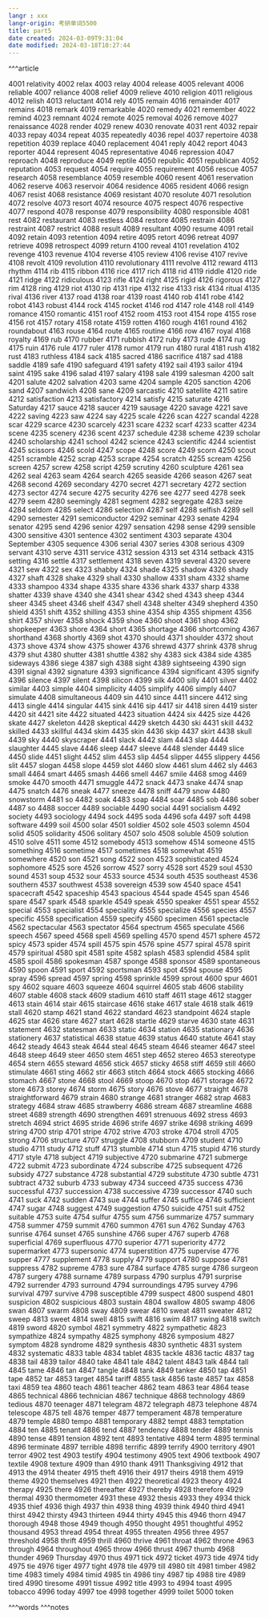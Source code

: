 ```yaml
---
langr : xxx
langr-origin: 考研单词5500
title: part5
date created: 2024-03-09T9:31:04
date modified: 2024-03-18T10:27:44
---
```


^^^article

4001 relativity
4002 relax
4003 relay
4004 release
4005 relevant
4006 reliable
4007 reliance
4008 relief
4009 relieve
4010 religion
4011 religious
4012 relish
4013 reluctant
4014 rely
4015 remain
4016 remainder
4017 remains
4018 remark
4019 remarkable
4020 remedy
4021 remember
4022 remind
4023 remnant
4024 remote
4025 removal
4026 remove
4027 renaissance
4028 render
4029 renew
4030 renovate
4031 rent
4032 repair
4033 repay
4034 repeat
4035 repeatedly
4036 repel
4037 repertoire
4038 repetition
4039 replace
4040 replacement
4041 reply
4042 report
4043 reporter
4044 represent
4045 representative
4046 repression
4047 reproach
4048 reproduce
4049 reptile
4050 republic
4051 republican
4052 reputation
4053 request
4054 require
4055 requirement
4056 rescue
4057 research
4058 resemblance
4059 resemble
4060 resent
4061 reservation
4062 reserve
4063 reservoir
4064 residence
4065 resident
4066 resign
4067 resist
4068 resistance
4069 resistant
4070 resolute
4071 resolution
4072 resolve
4073 resort
4074 resource
4075 respect
4076 respective
4077 respond
4078 response
4079 responsibility
4080 responsible
4081 rest
4082 restaurant
4083 restless
4084 restore
4085 restrain
4086 restraint
4087 restrict
4088 result
4089 resultant
4090 resume
4091 retail
4092 retain
4093 retention
4094 retire
4095 retort
4096 retreat
4097 retrieve
4098 retrospect
4099 return
4100 reveal
4101 revelation
4102 revenge
4103 revenue
4104 reverse
4105 review
4106 revise
4107 revive
4108 revolt
4109 revolution
4110 revolutionary
4111 revolve
4112 reward
4113 rhythm
4114 rib
4115 ribbon
4116 rice
4117 rich
4118 rid
4119 riddle
4120 ride
4121 ridge
4122 ridiculous
4123 rifle
4124 right
4125 rigid
4126 rigorous
4127 rim
4128 ring
4129 riot
4130 rip
4131 ripe
4132 rise
4133 risk
4134 ritual
4135 rival
4136 river
4137 road
4138 roar
4139 roast
4140 rob
4141 robe
4142 robot
4143 robust
4144 rock
4145 rocket
4146 rod
4147 role
4148 roll
4149 romance
4150 romantic
4151 roof
4152 room
4153 root
4154 rope
4155 rose
4156 rot
4157 rotary
4158 rotate
4159 rotten
4160 rough
4161 round
4162 roundabout
4163 rouse
4164 route
4165 routine
4166 row
4167 royal
4168 royalty
4169 rub
4170 rubber
4171 rubbish
4172 ruby
4173 rude
4174 rug
4175 ruin
4176 rule
4177 ruler
4178 rumor
4179 run
4180 rural
4181 rush
4182 rust
4183 ruthless
4184 sack
4185 sacred
4186 sacrifice
4187 sad
4188 saddle
4189 safe
4190 safeguard
4191 safety
4192 sail
4193 sailor
4194 saint
4195 sake
4196 salad
4197 salary
4198 sale
4199 salesman
4200 salt
4201 salute
4202 salvation
4203 same
4204 sample
4205 sanction
4206 sand
4207 sandwich
4208 sane
4209 sarcastic
4210 satellite
4211 satire
4212 satisfaction
4213 satisfactory
4214 satisfy
4215 saturate
4216 Saturday
4217 sauce
4218 saucer
4219 sausage
4220 savage
4221 save
4222 saving
4223 saw
4224 say
4225 scale
4226 scan
4227 scandal
4228 scar
4229 scarce
4230 scarcely
4231 scare
4232 scarf
4233 scatter
4234 scene
4235 scenery
4236 scent
4237 schedule
4238 scheme
4239 scholar
4240 scholarship
4241 school
4242 science
4243 scientific
4244 scientist
4245 scissors
4246 scold
4247 scope
4248 score
4249 scorn
4250 scout
4251 scramble
4252 scrap
4253 scrape
4254 scratch
4255 scream
4256 screen
4257 screw
4258 script
4259 scrutiny
4260 sculpture
4261 sea
4262 seal
4263 seam
4264 search
4265 seaside
4266 season
4267 seat
4268 second
4269 secondary
4270 secret
4271 secretary
4272 section
4273 sector
4274 secure
4275 security
4276 see
4277 seed
4278 seek
4279 seem
4280 seemingly
4281 segment
4282 segregate
4283 seize
4284 seldom
4285 select
4286 selection
4287 self
4288 selfish
4289 sell
4290 semester
4291 semiconductor
4292 seminar
4293 senate
4294 senator
4295 send
4296 senior
4297 sensation
4298 sense
4299 sensible
4300 sensitive
4301 sentence
4302 sentiment
4303 separate
4304 September
4305 sequence
4306 serial
4307 series
4308 serious
4309 servant
4310 serve
4311 service
4312 session
4313 set
4314 setback
4315 setting
4316 settle
4317 settlement
4318 seven
4319 several
4320 severe
4321 sew
4322 sex
4323 shabby
4324 shade
4325 shadow
4326 shady
4327 shaft
4328 shake
4329 shall
4330 shallow
4331 sham
4332 shame
4333 shampoo
4334 shape
4335 share
4336 shark
4337 sharp
4338 shatter
4339 shave
4340 she
4341 shear
4342 shed
4343 sheep
4344 sheer
4345 sheet
4346 shelf
4347 shell
4348 shelter
4349 shepherd
4350 shield
4351 shift
4352 shilling
4353 shine
4354 ship
4355 shipment
4356 shirt
4357 shiver
4358 shock
4359 shoe
4360 shoot
4361 shop
4362 shopkeeper
4363 shore
4364 short
4365 shortage
4366 shortcoming
4367 shorthand
4368 shortly
4369 shot
4370 should
4371 shoulder
4372 shout
4373 shove
4374 show
4375 shower
4376 shrewd
4377 shrink
4378 shrug
4379 shut
4380 shutter
4381 shuttle
4382 shy
4383 sick
4384 side
4385 sideways
4386 siege
4387 sigh
4388 sight
4389 sightseeing
4390 sign
4391 signal
4392 signature
4393 significance
4394 significant
4395 signify
4396 silence
4397 silent
4398 silicon
4399 silk
4400 silly
4401 silver
4402 similar
4403 simple
4404 simplicity
4405 simplify
4406 simply
4407 simulate
4408 simultaneous
4409 sin
4410 since
4411 sincere
4412 sing
4413 single
4414 singular
4415 sink
4416 sip
4417 sir
4418 siren
4419 sister
4420 sit
4421 site
4422 situated
4423 situation
4424 six
4425 size
4426 skate
4427 skeleton
4428 skeptical
4429 sketch
4430 ski
4431 skill
4432 skilled
4433 skillful
4434 skim
4435 skin
4436 skip
4437 skirt
4438 skull
4439 sky
4440 skyscraper
4441 slack
4442 slam
4443 slap
4444 slaughter
4445 slave
4446 sleep
4447 sleeve
4448 slender
4449 slice
4450 slide
4451 slight
4452 slim
4453 slip
4454 slipper
4455 slippery
4456 slit
4457 slogan
4458 slope
4459 slot
4460 slow
4461 slum
4462 sly
4463 small
4464 smart
4465 smash
4466 smell
4467 smile
4468 smog
4469 smoke
4470 smooth
4471 smuggle
4472 snack
4473 snake
4474 snap
4475 snatch
4476 sneak
4477 sneeze
4478 sniff
4479 snow
4480 snowstorm
4481 so
4482 soak
4483 soap
4484 soar
4485 sob
4486 sober
4487 so
4488 soccer
4489 sociable
4490 social
4491 socialism
4492 society
4493 sociology
4494 sock
4495 soda
4496 sofa
4497 soft
4498 software
4499 soil
4500 solar
4501 soldier
4502 sole
4503 solemn
4504 solid
4505 solidarity
4506 solitary
4507 solo
4508 soluble
4509 solution
4510 solve
4511 some
4512 somebody
4513 somehow
4514 someone
4515 something
4516 sometime
4517 sometimes
4518 somewhat
4519 somewhere
4520 son
4521 song
4522 soon
4523 sophisticated
4524 sophomore
4525 sore
4526 sorrow
4527 sorry
4528 sort
4529 soul
4530 sound
4531 soup
4532 sour
4533 source
4534 south
4535 southeast
4536 southern
4537 southwest
4538 sovereign
4539 sow
4540 space
4541 spacecraft
4542 spaceship
4543 spacious
4544 spade
4545 span
4546 spare
4547 spark
4548 sparkle
4549 speak
4550 speaker
4551 spear
4552 special
4553 specialist
4554 speciality
4555 specialize
4556 species
4557 specific
4558 specification
4559 specify
4560 specimen
4561 spectacle
4562 spectacular
4563 spectator
4564 spectrum
4565 speculate
4566 speech
4567 speed
4568 spell
4569 spelling
4570 spend
4571 sphere
4572 spicy
4573 spider
4574 spill
4575 spin
4576 spine
4577 spiral
4578 spirit
4579 spiritual
4580 spit
4581 spite
4582 splash
4583 splendid
4584 split
4585 spoil
4586 spokesman
4587 sponge
4588 sponsor
4589 spontaneous
4590 spoon
4591 sport
4592 sportsman
4593 spot
4594 spouse
4595 spray
4596 spread
4597 spring
4598 sprinkle
4599 sprout
4600 spur
4601 spy
4602 square
4603 squeeze
4604 squirrel
4605 stab
4606 stability
4607 stable
4608 stack
4609 stadium
4610 staff
4611 stage
4612 stagger
4613 stain
4614 stair
4615 staircase
4616 stake
4617 stale
4618 stalk
4619 stall
4620 stamp
4621 stand
4622 standard
4623 standpoint
4624 staple
4625 star
4626 stare
4627 start
4628 startle
4629 starve
4630 state
4631 statement
4632 statesman
4633 static
4634 station
4635 stationary
4636 stationery
4637 statistical
4638 statue
4639 status
4640 statute
4641 stay
4642 steady
4643 steak
4644 steal
4645 steam
4646 steamer
4647 steel
4648 steep
4649 steer
4650 stem
4651 step
4652 stereo
4653 stereotype
4654 stern
4655 steward
4656 stick
4657 sticky
4658 stiff
4659 still
4660 stimulate
4661 sting
4662 stir
4663 stitch
4664 stock
4665 stocking
4666 stomach
4667 stone
4668 stool
4669 stoop
4670 stop
4671 storage
4672 store
4673 storey
4674 storm
4675 story
4676 stove
4677 straight
4678 straightforward
4679 strain
4680 strange
4681 stranger
4682 strap
4683 strategy
4684 straw
4685 strawberry
4686 stream
4687 streamline
4688 street
4689 strength
4690 strengthen
4691 strenuous
4692 stress
4693 stretch
4694 strict
4695 stride
4696 strife
4697 strike
4698 striking
4699 string
4700 strip
4701 stripe
4702 strive
4703 stroke
4704 stroll
4705 strong
4706 structure
4707 struggle
4708 stubborn
4709 student
4710 studio
4711 study
4712 stuff
4713 stumble
4714 stun
4715 stupid
4716 sturdy
4717 style
4718 subject
4719 subjective
4720 submarine
4721 submerge
4722 submit
4723 subordinate
4724 subscribe
4725 subsequent
4726 subsidy
4727 substance
4728 substantial
4729 substitute
4730 subtle
4731 subtract
4732 suburb
4733 subway
4734 succeed
4735 success
4736 successful
4737 succession
4738 successive
4739 successor
4740 such
4741 suck
4742 sudden
4743 sue
4744 suffer
4745 suffice
4746 sufficient
4747 sugar
4748 suggest
4749 suggestion
4750 suicide
4751 suit
4752 suitable
4753 suite
4754 sulfur
4755 sum
4756 summarize
4757 summary
4758 summer
4759 summit
4760 summon
4761 sun
4762 Sunday
4763 sunrise
4764 sunset
4765 sunshine
4766 super
4767 superb
4768 superficial
4769 superfluous
4770 superior
4771 superiority
4772 supermarket
4773 supersonic
4774 superstition
4775 supervise
4776 supper
4777 supplement
4778 supply
4779 support
4780 suppose
4781 suppress
4782 supreme
4783 sure
4784 surface
4785 surge
4786 surgeon
4787 surgery
4788 surname
4789 surpass
4790 surplus
4791 surprise
4792 surrender
4793 surround
4794 surroundings
4795 survey
4796 survival
4797 survive
4798 susceptible
4799 suspect
4800 suspend
4801 suspicion
4802 suspicious
4803 sustain
4804 swallow
4805 swamp
4806 swan
4807 swarm
4808 sway
4809 swear
4810 sweat
4811 sweater
4812 sweep
4813 sweet
4814 swell
4815 swift
4816 swim
4817 swing
4818 switch
4819 sword
4820 symbol
4821 symmetry
4822 sympathetic
4823 sympathize
4824 sympathy
4825 symphony
4826 symposium
4827 symptom
4828 syndrome
4829 synthesis
4830 synthetic
4831 system
4832 systematic
4833 table
4834 tablet
4835 tackle
4836 tactic
4837 tag
4838 tail
4839 tailor
4840 take
4841 tale
4842 talent
4843 talk
4844 tall
4845 tame
4846 tan
4847 tangle
4848 tank
4849 tanker
4850 tap
4851 tape
4852 tar
4853 target
4854 tariff
4855 task
4856 taste
4857 tax
4858 taxi
4859 tea
4860 teach
4861 teacher
4862 team
4863 tear
4864 tease
4865 technical
4866 technician
4867 technique
4868 technology
4869 tedious
4870 teenager
4871 telegram
4872 telegraph
4873 telephone
4874 telescope
4875 tell
4876 temper
4877 temperament
4878 temperature
4879 temple
4880 tempo
4881 temporary
4882 tempt
4883 temptation
4884 ten
4885 tenant
4886 tend
4887 tendency
4888 tender
4889 tennis
4890 tense
4891 tension
4892 tent
4893 tentative
4894 term
4895 terminal
4896 terminate
4897 terrible
4898 terrific
4899 terrify
4900 territory
4901 terror
4902 test
4903 testify
4904 testimony
4905 text
4906 textbook
4907 textile
4908 texture
4909 than
4910 thank
4911 Thanksgiving
4912 that
4913 the
4914 theater
4915 theft
4916 their
4917 theirs
4918 them
4919 theme
4920 themselves
4921 then
4922 theoretical
4923 theory
4924 therapy
4925 there
4926 thereafter
4927 thereby
4928 therefore
4929 thermal
4930 thermometer
4931 these
4932 thesis
4933 they
4934 thick
4935 thief
4936 thigh
4937 thin
4938 thing
4939 think
4940 third
4941 thirst
4942 thirsty
4943 thirteen
4944 thirty
4945 this
4946 thorn
4947 thorough
4948 those
4949 though
4950 thought
4951 thoughtful
4952 thousand
4953 thread
4954 threat
4955 threaten
4956 three
4957 threshold
4958 thrift
4959 thrill
4960 thrive
4961 throat
4962 throne
4963 through
4964 throughout
4965 throw
4966 thrust
4967 thumb
4968 thunder
4969 Thursday
4970 thus
4971 tick
4972 ticket
4973 tide
4974 tidy
4975 tie
4976 tiger
4977 tight
4978 tile
4979 till
4980 tilt
4981 timber
4982 time
4983 timely
4984 timid
4985 tin
4986 tiny
4987 tip
4988 tire
4989 tired
4990 tiresome
4991 tissue
4992 title
4993 to
4994 toast
4995 tobacco
4996 today
4997 toe
4998 together
4999 toilet
5000 token




^^^words
^^^notes
